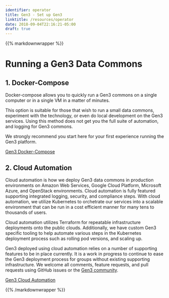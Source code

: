 ```yaml
---
identifier: operator
title: Gen3 - Set up Gen3
linktitle: /resources/operator
date: 2018-09-04T22:16:21-05:00
draft: true
---
```


{{% markdownwrapper %}}
# Running a Gen3 Data Commons

## 1. Docker-Compose

Docker-compose allows you to quickly run a Gen3 commons on a single computer or in a single VM in a matter of minutes. 

This option is suitable for those that wish to run a small data commons, experiment with the technology, or even do local development on the Gen3 services. Using this method does not get you the full suite of automation, and logging for Gen3 commons. 

We strongly recommend you start here for your first experience running the Gen3 platform.

[Gen3 Docker-Compose](https://github.com/uc-cdis/compose-services)

## 2. Cloud Automation

Cloud automation is how we deploy Gen3 data commons in production environments on Amazon Web Services, Google Cloud Platform, Microsoft Azure, and OpenStack environments. Cloud automation is fully featured supporting integrated logging, security, and compliance steps. With cloud automation, we utilize Kubernetes to orchetrate our services into a scalable environment that can be run in a cost efficient manner for many tens to thousands of users.

Cloud automation utilizes Terraform for repeatable infrastructure deployments onto the public clouds. Additionally, we have custom Gen3 specific tooling to help automate various steps in the Kubernetes deployment process such as rolling pod versions, and scaling up. 

Gen3 deployed using cloud automation relies on a number of supporting features to be in place currently. It is a work in progress to continue to ease the Gen3 deployment process for groups without existing supporting infrastructure. We welcome all comments, feature requests, and pull requests using GitHub issues or the [Gen3 community](https://forums.gen3.org).

[Gen3 Cloud Automation](https://github.com/uc-cdis/cloud-automation)

{{% /markdownwrapper %}}
